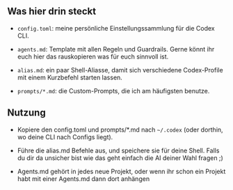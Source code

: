 
## Was hier drin steckt
- `config.toml`: meine persönliche Einstellungssammlung für die Codex CLI. 

- `agents.md`: Template mit allen Regeln und Guardrails. Gerne könnt ihr euch hier das rauskopieren was für euch sinnvoll ist.

- `alias.md`: ein paar Shell-Aliasse, damit sich verschiedene Codex-Profile mit einem Kurzbefehl starten lassen.

- `prompts/*.md`: die Custom-Prompts, die ich am häufigsten benutze.

## Nutzung
- Kopiere den config.toml und prompts/*.md nach `~/.codex` (oder dorthin, wo deine CLI nach Configs liegt).

- Führe die alias.md Befehle aus, und speichere sie für deine Shell. Falls du dir da unsicher bist wie das geht einfach die AI deiner Wahl fragen ;)

- Agents.md gehört in jedes neue Projekt, oder wenn ihr schon ein Projekt habt mit einer Agents.md dann dort anhängen
